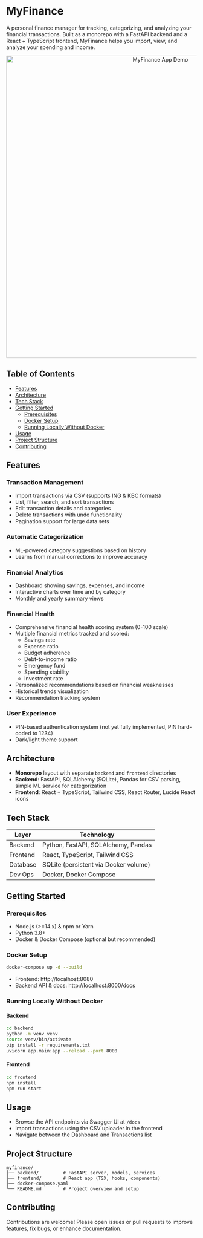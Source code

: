# MyFinance

A personal finance manager for tracking, categorizing, and analyzing your financial transactions. Built as a monorepo with a FastAPI backend and a React + TypeScript frontend, MyFinance helps you import, view, and analyze your spending and income.

<p align="center">
  <img src="frontend/public/myfinance.gif" alt="MyFinance App Demo" width="800">
</p>

## Table of Contents

- [Features](#features)
- [Architecture](#architecture)
- [Tech Stack](#tech-stack)
- [Getting Started](#getting-started)
  - [Prerequisites](#prerequisites)
  - [Docker Setup](#docker-setup)
  - [Running Locally Without Docker](#running-locally-without-docker)
- [Usage](#usage)
- [Project Structure](#project-structure)
- [Contributing](#contributing)

## Features

### Transaction Management
- Import transactions via CSV (supports ING & KBC formats)
- List, filter, search, and sort transactions
- Edit transaction details and categories
- Delete transactions with undo functionality
- Pagination support for large data sets

### Automatic Categorization
- ML-powered category suggestions based on history
- Learns from manual corrections to improve accuracy

### Financial Analytics
- Dashboard showing savings, expenses, and income
- Interactive charts over time and by category
- Monthly and yearly summary views

### Financial Health
- Comprehensive financial health scoring system (0-100 scale)
- Multiple financial metrics tracked and scored:
  - Savings rate
  - Expense ratio
  - Budget adherence
  - Debt-to-income ratio
  - Emergency fund
  - Spending stability
  - Investment rate
- Personalized recommendations based on financial weaknesses
- Historical trends visualization
- Recommendation tracking system

### User Experience
- PIN-based authentication system (not yet fully implemented, PIN hard-coded to 1234)
- Dark/light theme support

## Architecture

- **Monorepo** layout with separate `backend` and `frontend` directories
- **Backend**: FastAPI, SQLAlchemy (SQLite), Pandas for CSV parsing, simple ML service for categorization
- **Frontend**: React + TypeScript, Tailwind CSS, React Router, Lucide React icons

## Tech Stack

| Layer     | Technology                          |
|-----------|-------------------------------------|
| Backend   | Python, FastAPI, SQLAlchemy, Pandas |
| Frontend  | React, TypeScript, Tailwind CSS     |
| Database  | SQLite (persistent via Docker volume)|
| Dev Ops   | Docker, Docker Compose              |

## Getting Started

### Prerequisites

- Node.js (>=14.x) & npm or Yarn
- Python 3.8+
- Docker & Docker Compose (optional but recommended)

### Docker Setup

```bash
docker-compose up -d --build
```

- Frontend: http://localhost:8080
- Backend API & docs: http://localhost:8000/docs

### Running Locally Without Docker

#### Backend

```bash
cd backend
python -m venv venv
source venv/bin/activate
pip install -r requirements.txt
uvicorn app.main:app --reload --port 8000
```

#### Frontend

```bash
cd frontend
npm install
npm run start
```

## Usage

- Browse the API endpoints via Swagger UI at `/docs`
- Import transactions using the CSV uploader in the frontend
- Navigate between the Dashboard and Transactions list

## Project Structure

```
myfinance/
├── backend/         # FastAPI server, models, services
├── frontend/        # React app (TSX, hooks, components)
├── docker-compose.yaml
└── README.md        # Project overview and setup
```

## Contributing

Contributions are welcome! Please open issues or pull requests to improve features, fix bugs, or enhance documentation.